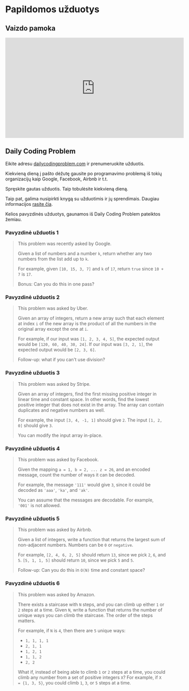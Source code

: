 # Papildomos užduotys

## Vaizdo pamoka

<iframe width="560" height="315" src="https://www.youtube.com/embed/QpBZFGF49J4?start=253&end=308" title="YouTube video player" frameborder="0" allow="accelerometer; autoplay; clipboard-write; encrypted-media; gyroscope; picture-in-picture" allowfullscreen></iframe>

## Daily Coding Problem

Eikite adresu [dailycodingproblem.com](https://www.dailycodingproblem.com/) ir prenumeruokite užduotis.

Kiekvieną dieną į pašto dėžutę gausite po programavimo problemą iš tokių organizacijų kaip Google, Facebook, Airbnb ir t.t.

Spręskite gautas užduotis. Taip tobulėsite kiekvieną dieną.

Taip pat, galima nusipirkti knygą su užduotimis ir jų sprendimais. Daugiau informacijos [rasite čia](https://www.dailycodingproblem.com/blog/daily-coding-problem-book-now-available/).

Kelios pavyzdinės užduotys, gaunamos iš Daily Coding Problem pateiktos žemiau.

### Pavyzdinė užduotis 1

> This problem was recently asked by Google.
> 
> Given a list of numbers and a number `k`, return whether any two numbers from the list add up to `k`.
> 
> For example, given `[10, 15, 3, 7]` and `k` of `17`, return `true` since `10 + 7` is `17`.
> 
> Bonus: Can you do this in one pass?

### Pavyzdinė užduotis 2

> This problem was asked by Uber.
> 
> Given an array of integers, return a new array such that each element at index `i` of the new array is the product of all the numbers in the original array except the one at `i`.
> 
> For example, if our input was `[1, 2, 3, 4, 5]`, the expected output would be `[120, 60, 40, 30, 24]`. If our input was `[3, 2, 1]`, the expected output would be `[2, 3, 6]`.
> 
> Follow-up: what if you can't use division?

### Pavyzdinė užduotis 3

> This problem was asked by Stripe.
> 
> Given an array of integers, find the first missing positive integer in linear time and constant space. In other words, find the lowest positive integer that does not exist in the array. The array can contain duplicates and negative numbers as well.
> 
> For example, the input `[3, 4, -1, 1]` should give `2`. The input `[1, 2, 0]` should give `3`.
> 
> You can modify the input array in-place.

### Pavyzdinė užduotis 4

> This problem was asked by Facebook.
> 
> Given the mapping `a = 1, b = 2, ... z = 26`, and an encoded message, count the number of ways it can be decoded.
> 
> For example, the message `'111'` would give `3`, since it could be decoded as `'aaa'`, `'ka'`, and `'ak'`.
> 
> You can assume that the messages are decodable. For example, `'001'` is not allowed.

### Pavyzdinė užduotis 5

> This problem was asked by Airbnb.
> 
> Given a list of integers, write a function that returns the largest sum of non-adjacent numbers. Numbers can be `0` or `negative`.
> 
> For example, `[2, 4, 6, 2, 5]` should return `13`, since we pick `2`, `6`, and `5`. `[5, 1, 1, 5]` should return `10`, since we pick `5` and `5`.
> 
> Follow-up: Can you do this in `O(N)` time and constant space?

### Pavyzdinė užduotis 6

> This problem was asked by Amazon.
> 
> There exists a staircase with `N` steps, and you can climb up either `1` or `2` steps at a time. Given `N`, write a function that returns the number of unique ways you can climb the staircase. The order of the steps matters.
> 
> For example, if `N` is `4`, then there are `5` unique ways:
> 
> - `1, 1, 1, 1`
> - `2, 1, 1`
> - `1, 2, 1`
> - `1, 1, 2`
> - `2, 2`
> 
> What if, instead of being able to climb `1` or `2` steps at a time, you could climb any number from a set of positive integers `X`? For example, if `X = {1, 3, 5}`, you could climb `1`, `3`, or `5` steps at a time.

